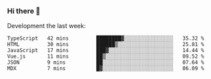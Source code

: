 ### Hi there 👋

Development the last week:
<!--START_SECTION:waka-->

```text
TypeScript   42 mins         ████████▓░░░░░░░░░░░░░░░░   35.32 %
HTML         30 mins         ██████▒░░░░░░░░░░░░░░░░░░   25.81 %
JavaScript   17 mins         ███▓░░░░░░░░░░░░░░░░░░░░░   14.44 %
Vue.js       11 mins         ██▒░░░░░░░░░░░░░░░░░░░░░░   09.52 %
JSON         9 mins          ██░░░░░░░░░░░░░░░░░░░░░░░   07.64 %
MDX          7 mins          █▓░░░░░░░░░░░░░░░░░░░░░░░   06.09 %
```

<!--END_SECTION:waka-->

<!--
**JASONPANGGO/jasonpanggo** is a ✨ _special_ ✨ repository because its `README.md` (this file) appears on your GitHub profile.

Here are some ideas to get you started:

- 🔭 I’m currently working on ...
- 🌱 I’m currently learning ...
- 👯 I’m looking to collaborate on ...
- 🤔 I’m looking for help with ...
- 💬 Ask me about ...
- 📫 How to reach me: ...
- 😄 Pronouns: ...
- ⚡ Fun fact: ...
-->
